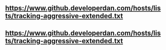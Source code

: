 ## https://www.github.developerdan.com/hosts/lists/tracking-aggressive-extended.txt
## https://www.github.developerdan.com/hosts/lists/tracking-aggressive-extended.txt

